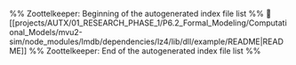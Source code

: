 %% Zoottelkeeper: Beginning of the autogenerated index file list  %%
📄 [[projects/AUTX/01_RESEARCH_PHASE_1/P6.2_Formal_Modeling/Computational_Models/mvu2-sim/node_modules/lmdb/dependencies/lz4/lib/dll/example/README|README]]
%% Zoottelkeeper: End of the autogenerated index file list  %%
